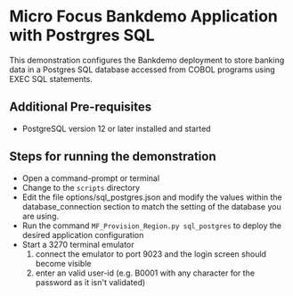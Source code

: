 # Micro Focus Bankdemo Application with Postrgres SQL
This demonstration configures the Bankdemo deployment to store banking data in a Postgres SQL database
accessed from COBOL programs using EXEC SQL statements.

## Additional Pre-requisites
- PostgreSQL version 12 or later installed and started

## Steps for running the demonstration
- Open a command-prompt or terminal
- Change to the `scripts` directory
- Edit the file options/sql_postgres.json and modify the values within the database_connection section to match the
setting of the database you are using.
- Run the command `MF_Provision_Region.py sql_postgres` to deploy the desired application configuration
- Start a 3270 terminal emulator 
    1. connect the emulator to port 9023 and the login screen should become visible
    2. enter an valid user-id (e.g. B0001 with any character for the password as it isn't validated)
